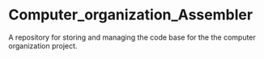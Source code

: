 # Computer_organization_Assembler
A repository for storing and managing the code base for the the computer organization project.
